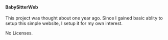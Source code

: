 #### BabySitterWeb

This project was thought about one year ago. Since I gained basic ablity to setup this simple website, I setup it for my own interest.

No Licenses. 